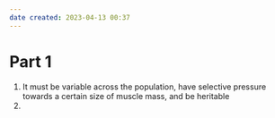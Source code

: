 ```yaml
---
date created: 2023-04-13 00:37
---
```


# Part 1

1. It must be variable across the population, have selective pressure towards a certain size of muscle mass, and be heritable
2. 
